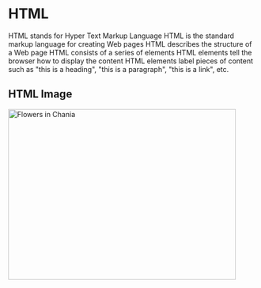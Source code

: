 # HTML
HTML stands for Hyper Text Markup Language
HTML is the standard markup language for creating Web pages
HTML describes the structure of a Web page
HTML consists of a series of elements
HTML elements tell the browser how to display the content
HTML elements label pieces of content such as "this is a heading", "this is a paragraph", "this is a link", etc.
<html>
<body>

<h2>HTML Image</h2>
<img src="img_chania.jpg" alt="Flowers in Chania" width="460" height="345">

</body>
</html>
